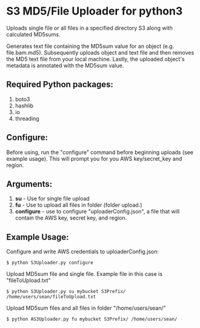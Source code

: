 # S3 MD5/File Uploader for python3

Uploads single file or all files in a specified directory S3 along with calculated MD5sums.  

Generates text file containing the MD5sum value for an object (e.g. file.bam.md5).  Subsequently uploads object and text file and then removes the MD5 text file from your local machine.  Lastly, the uploaded object's metadata is annotated with the MD5sum value. 

## Required Python packages:

1. boto3
2. hashlib
3. io
4. threading
 
## Configure:
Before using, run the "configure" command before beginning uploads (see example usage).  This will prompt you for you AWS key/secret_key and region.

## Arguments:
1. **su** - Use for single file upload
2. **fu** - Use to upload all files in folder (folder upload.)
3. **configure** - use to configure "uploaderConfig.json", a file that will contain the AWS key, secret key, and region.

## Example Usage:
   
  Configure and write AWS credentials to uploaderConfig.json:
  
  `$ python S3Uploader.py configure`
  
  Upload MD5sum file and single file.  Example file in this case is "fileToUpload.txt"
  
  `$ python S3Uploader.py su mybucket S3Prefix/ /home/users/sean/fileToUpload.txt`
  
  Upload MD5sum files and all files in folder "/home/users/sean/"
  
  `$ python AS3Uploader.py fu mybucket S3Prefix/ /home/users/sean/`
